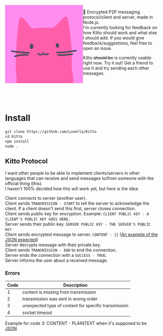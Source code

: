 <img align="left" src="https://github.com/Luvella/Kitto/blob/master/kitto.png" width=256>

🔌 Encrypted P2P messaging protocol/client and server, made in Node.js.  
I'm currently looking for feedback on how Kitto should work and what else I should add. If you would give feedback/suggestions, feel free to open an issue.

Kitto ~~should be~~ is currently usable right now. Try it out! Get a friend to use it and try sending each other messages.  

<br>
<br>
<br>
<br>

# Install
```
git clone https://github.com/Luvella/Kitto
cd Kitto
npm install
node .
```

## Kitto Protocol
I want other people to be able to implement clients/servers in other languages that can receive and send messages to/from someone with the official thing (this).  
I haven't 100% decided how this will work yet, but here is the idea:  

Client connects to server (another user).  
Client sends `TRANSMISSION - START` to tell the server to acknowledge the client. If a client doesn't send this first, server closes connection.  
Client sends public key for encryption. Example: `CLIENT PUBLIC KEY - A CLIENT'S PUBLIC KEY GOES HERE.`  
Server sends their public key. `SERVER PUBLIC KEY - THE SERVER'S PUBLIC KEY`  
Client sends encrypted message to server. `CONTENT - {}` ([An example of the JSON expected](https://github.com/juhoen/hybrid-crypto-js#encryption))  
Server decrypts message with their private key.  
Client sends `TRANSMISSION - END` to end the connection.  
Server ends the connection with a `SUCCESS - TRUE`.  
Server informs the user about a received message.

### Errors 
| Code    | Description                                          |
|---------|------------------------------------------------------|
| 1       | content is missing from transmission                 |
| 2       | transmission was sent in wrong order                 |
| 3       | unexpected type of content for specific transmission |
| 4       | socket timeout                                       |  

Example for code 3: CONTENT - PLAINTEXT when it's supposed to be [JSON](https://github.com/juhoen/hybrid-crypto-js#encryption)
